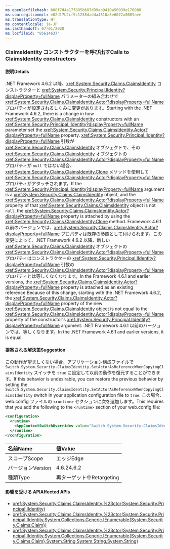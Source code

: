 ```yaml
---
ms.openlocfilehash: b88f7d4a17f885b687d99ab9410a56039e176080
ms.sourcegitcommit: e02d17b2cf9c1258dadda4810a5e6072a0089aee
ms.translationtype: HT
ms.contentlocale: ja-JP
ms.lasthandoff: 07/01/2020
ms.locfileid: "85614637"
---
```

### <a name="calls-to-claimsidentity-constructors"></a><span data-ttu-id="4c1e8-101">ClaimsIdentity コンストラクターを呼び出す</span><span class="sxs-lookup"><span data-stu-id="4c1e8-101">Calls to ClaimsIdentity constructors</span></span>

#### <a name="details"></a><span data-ttu-id="4c1e8-102">説明</span><span class="sxs-lookup"><span data-stu-id="4c1e8-102">Details</span></span>

<span data-ttu-id="4c1e8-103">.NET Framework 4.6.2 以降、<xref:System.Security.Claims.ClaimsIdentity> コンストラクターと <xref:System.Security.Principal.IIdentity?displayProperty=fullName> パラメーターの組み合わせで <xref:System.Security.Claims.ClaimsIdentity.Actor?displayProperty=fullName> プロパティが設定されるしくみに変更があります。</span><span class="sxs-lookup"><span data-stu-id="4c1e8-103">Starting with the .NET Framework 4.6.2, there is a change in how <xref:System.Security.Claims.ClaimsIdentity> constructors with an <xref:System.Security.Principal.IIdentity?displayProperty=fullName> parameter set the <xref:System.Security.Claims.ClaimsIdentity.Actor?displayProperty=fullName> property.</span></span> <span data-ttu-id="4c1e8-104"><xref:System.Security.Principal.IIdentity?displayProperty=fullName> 引数が <xref:System.Security.Claims.ClaimsIdentity> オブジェクトで、その <xref:System.Security.Claims.ClaimsIdentity> オブジェクトの <xref:System.Security.Claims.ClaimsIdentity.Actor?displayProperty=fullName> プロパティが `null` ではない場合、<xref:System.Security.Claims.ClaimsIdentity.Clone> メソッドを使用して <xref:System.Security.Claims.ClaimsIdentity.Actor?displayProperty=fullName> プロパティがアタッチされます。</span><span class="sxs-lookup"><span data-stu-id="4c1e8-104">If the <xref:System.Security.Principal.IIdentity?displayProperty=fullName> argument is a <xref:System.Security.Claims.ClaimsIdentity> object, and the <xref:System.Security.Claims.ClaimsIdentity.Actor?displayProperty=fullName> property of that <xref:System.Security.Claims.ClaimsIdentity> object is not `null`, the <xref:System.Security.Claims.ClaimsIdentity.Actor?displayProperty=fullName> property is attached by using the <xref:System.Security.Claims.ClaimsIdentity.Clone> method.</span></span> <span data-ttu-id="4c1e8-105">Framework 4.6.1 以前のバージョンでは、<xref:System.Security.Claims.ClaimsIdentity.Actor?displayProperty=fullName> プロパティは既存の参照として付けられます。この変更によって、.NET Framework 4.6.2 以降、新しい <xref:System.Security.Claims.ClaimsIdentity> オブジェクトの <xref:System.Security.Claims.ClaimsIdentity.Actor?displayProperty=fullName> プロパティはコンストラクターの <xref:System.Security.Principal.IIdentity?displayProperty=fullName> 引数の <xref:System.Security.Claims.ClaimsIdentity.Actor?displayProperty=fullName> プロパティとは等しくなくなります。</span><span class="sxs-lookup"><span data-stu-id="4c1e8-105">In the Framework 4.6.1 and earlier versions, the <xref:System.Security.Claims.ClaimsIdentity.Actor?displayProperty=fullName> property is attached as an existing reference.Because of this change, starting with the .NET Framework 4.6.2, the <xref:System.Security.Claims.ClaimsIdentity.Actor?displayProperty=fullName> property of the new <xref:System.Security.Claims.ClaimsIdentity> object is not equal to the <xref:System.Security.Claims.ClaimsIdentity.Actor?displayProperty=fullName> property of the constructor's <xref:System.Security.Principal.IIdentity?displayProperty=fullName> argument.</span></span> <span data-ttu-id="4c1e8-106">.NET Framework 4.6.1 以前のバージョンでは、等しくなります。</span><span class="sxs-lookup"><span data-stu-id="4c1e8-106">In the .NET Framework 4.6.1 and earlier versions, it is equal.</span></span>

#### <a name="suggestion"></a><span data-ttu-id="4c1e8-107">提案される解決策</span><span class="sxs-lookup"><span data-stu-id="4c1e8-107">Suggestion</span></span>

<span data-ttu-id="4c1e8-108">この動作が望ましくない場合、アプリケーション構成ファイルで `Switch.System.Security.ClaimsIdentity.SetActorAsReferenceWhenCopyingClaimsIdentity` スイッチを `true` に設定して以前の動作を復元することができます。</span><span class="sxs-lookup"><span data-stu-id="4c1e8-108">If this behavior is undesirable, you can restore the previous behavior by setting the `Switch.System.Security.ClaimsIdentity.SetActorAsReferenceWhenCopyingClaimsIdentity` switch in your application configuration file to `true`.</span></span> <span data-ttu-id="4c1e8-109">この場合、web.config ファイルの `<runtime>` セクションに次を追加します。</span><span class="sxs-lookup"><span data-stu-id="4c1e8-109">This requires that you add the following to the `<runtime>` section of your web.config file:</span></span>

```xml
<configuration>
  <runtime>
    <AppContextSwitchOverrides value="Switch.System.Security.ClaimsIdentity.SetActorAsReferenceWhenCopyingClaimsIdentity=true" />
  </runtime>
</configuration>
```

| <span data-ttu-id="4c1e8-110">名前</span><span class="sxs-lookup"><span data-stu-id="4c1e8-110">Name</span></span>    | <span data-ttu-id="4c1e8-111">値</span><span class="sxs-lookup"><span data-stu-id="4c1e8-111">Value</span></span>       |
|:--------|:------------|
| <span data-ttu-id="4c1e8-112">スコープ</span><span class="sxs-lookup"><span data-stu-id="4c1e8-112">Scope</span></span>   | <span data-ttu-id="4c1e8-113">エッジ</span><span class="sxs-lookup"><span data-stu-id="4c1e8-113">Edge</span></span>        |
| <span data-ttu-id="4c1e8-114">バージョン</span><span class="sxs-lookup"><span data-stu-id="4c1e8-114">Version</span></span> | <span data-ttu-id="4c1e8-115">4.6.2</span><span class="sxs-lookup"><span data-stu-id="4c1e8-115">4.6.2</span></span>       |
| <span data-ttu-id="4c1e8-116">種類</span><span class="sxs-lookup"><span data-stu-id="4c1e8-116">Type</span></span>    | <span data-ttu-id="4c1e8-117">再ターゲット中</span><span class="sxs-lookup"><span data-stu-id="4c1e8-117">Retargeting</span></span> |

#### <a name="affected-apis"></a><span data-ttu-id="4c1e8-118">影響を受ける API</span><span class="sxs-lookup"><span data-stu-id="4c1e8-118">Affected APIs</span></span>

- <xref:System.Security.Claims.ClaimsIdentity.%23ctor(System.Security.Principal.IIdentity)>
- <xref:System.Security.Claims.ClaimsIdentity.%23ctor(System.Security.Principal.IIdentity,System.Collections.Generic.IEnumerable{System.Security.Claims.Claim})>
- <xref:System.Security.Claims.ClaimsIdentity.%23ctor(System.Security.Principal.IIdentity,System.Collections.Generic.IEnumerable{System.Security.Claims.Claim},System.String,System.String,System.String)>
